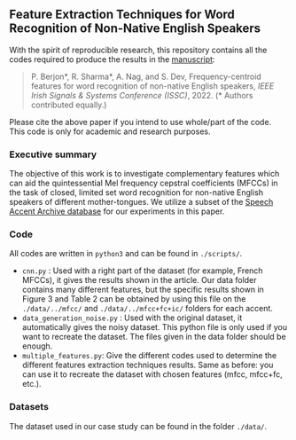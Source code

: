 ## Feature Extraction Techniques for Word Recognition of Non-Native English Speakers

With the spirit of reproducible research, this repository contains all the codes required to produce the results in the [manuscript](https://arxiv.org/pdf/2206.07176.pdf):

> P. Berjon\*, R. Sharma\*, A. Nag, and S. Dev, Frequency-centroid features for word recognition of non-native English speakers, *IEEE Irish Signals & Systems Conference (ISSC)*, 2022. (\* Authors contributed equally.)

Please cite the above paper if you intend to use whole/part of the code. This code is only for academic and research purposes.

### Executive summary 
The objective of this work is to investigate complementary features which can aid the quintessential Mel frequency cepstral coefficients (MFCCs) in the task of closed, limited set word recognition for non-native English speakers of different mother-tongues. We utilize a subset of the [Speech Accent Archive database](https://accent.gmu.edu/index.php) for our experiments in this paper. 

### Code
All codes are written in `python3` and can be found in `./scripts/`.
+ `cnn.py` : Used with a right part of the dataset (for example, French MFCCs), it gives the results shown in the article. Our data folder contains many different features, but the specific results shown in Figure 3 and Table 2 can be obtained by using this file on the `./data/../mfcc/` and `./data/../mfcc+fc+ic/` folders for each accent.
+ `data_generation_noise.py` : Used with the original dataset, it automatically gives the noisy dataset. This python file is only used if you want to recreate the dataset. The files given in the data folder should be enough.
+ `multiple_features.py`: Give the different codes used to determine the different features extraction techniques results. Same as before: you can use it to recreate the dataset with chosen features (mfcc, mfcc+fc, etc.).

### Datasets
The dataset used in our case study can be found in the folder `./data/`.
